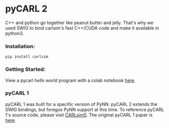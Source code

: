 # pyCARL 2

C++ and python go together like peanut butter and jelly. That's why we used SWIG to bind carlsim's fast C++/CUDA code and make it available in python3.
 
### Installation: 
 
```pip install carlsim``` 

### Getting Started:

View a pycarl <i>hello world</i> program with a colab notebook [here](https://github.com/bainro/autoCARL/blob/main/pyCARL/hello_world.ipynb).

### pyCARL 1
 
pyCARL 1 was built for a specific version of PyNN. pyCARL 2 extends the SWIG bindings, but foregos PyNN support at this time. To reference pyCARL 1's source code, please visit [CARLsim5](https://github.com/UCI-CARL/CARLsim5/tree/master/pyCARL). The original pyCARL 1 paper is [here](https://arxiv.org/abs/2003.09696).

